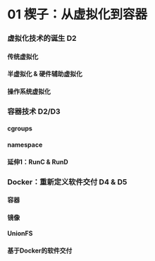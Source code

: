 # 01 楔子：从虚拟化到容器

### 虚拟化技术的诞生 D2

#### 传统虚拟化

#### 半虚拟化 & 硬件辅助虚拟化

#### 操作系统虚拟化

### 容器技术 D2/D3

#### cgroups

#### namespace

#### 延伸1：RunC & RunD

### Docker：重新定义软件交付 D4 & D5

#### 容器

#### 镜像

**UnionFS**

#### 基于Docker的软件交付